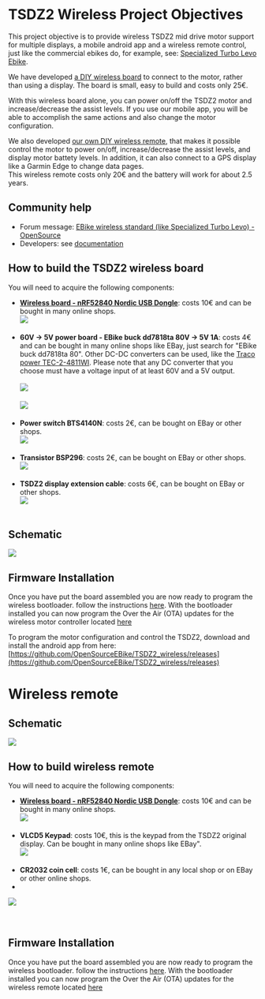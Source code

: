 # TSDZ2 Wireless Project Objectives

This project objective is to provide wireless TSDZ2 mid drive motor support for multiple displays, a mobile android app and a wireless remote control, just like the commercial ebikes do, for example, see: [Specialized Turbo Levo Ebike](https://www.youtube.com/watch?v=F43oqj1Zlww).

We have developed [a DIY wireless board](https://github.com/OpenSourceEBike/TSDZ2_wireless/tree/master/EBike_wireless_TSDZ2) to connect to the motor, rather than using a display. The board is small, easy to build and costs only 25€.

With this wireless board alone, you can power on/off the TSDZ2 motor and increase/decrease the assist levels. If you use our mobile app, you will be able to accomplish the same actions and also change the motor configuration.

We also developed [our own DIY wireless remote](https://github.com/OpenSourceEBike/TSDZ2_wireless/tree/master/EBike_wireless_remote), that makes it possible control the motor to power on/off, increase/decrease the assist levels, and display motor battety levels. In addition, it can also connect to a GPS display like a Garmin Edge to change data pages.<br> 
This wireless remote costs only 20€ and the battery will work for about 2.5 years.

## Community help

- Forum message: [EBike wireless standard (like Specialized Turbo Levo) - OpenSource](https://endless-sphere.com/forums/viewtopic.php?t=106346)
- Developers: see [documentation](https://github.com/OpenSourceEBike/TSDZ2_wireless/blob/master/documentation/README.md)

## How to build the TSDZ2 wireless board

You will need to acquire the following components:
* **[Wireless board - nRF52840 Nordic USB Dongle](https://www.nordicsemi.com/Software-and-tools/Development-Kits/nRF52840-Dongle)**: costs 10€ and can be bought in many online shops.<br>
![](NRF52840.png)<br><br>
* **60V -> 5V power board - EBike buck dd7818ta 80V -> 5V 1A**: costs 4€ and can be bought in many online shops like EBay, just search for "EBike buck dd7818ta 80". Other DC-DC converters can be used, like the [Traco power TEC-2-4811WI](https://uk.farnell.com/tracopower/tec-2-4811wi/dc-dc-converter-5v-0-4a/dp/2854928). Please note that any DC converter that you choose must have a voltage input of at least 60V and a 5V output.<br><br>
![](60V_DC_DC.png)<br><br>
![](tec.png)<br><br>
* **Power switch BTS4140N**: costs 2€, can be bought on EBay or other shops.<br>
![](4140.png)<br><br>
* **Transistor BSP296**: costs 2€, can be bought on EBay or other shops.<br>
![](bsp296.png)<br><br>
* **TSDZ2 display extension cable**: costs 6€, can be bought on EBay or other shops.<br>
![](TSDZ2_cable.png)<br><br>

## Schematic

[![](TSDZ2_wireless-schematic.png)](TSDZ2_wireless-schematic.png)

## Firmware Installation

Once you have put the board assembled you are now ready to program the wireless bootloader.
follow the instructions [here](https://github.com/OpenSourceEBike/TSDZ2_wireless/tree/master/EBike_wireless_bootloader).
With the bootloader installed you can now program the Over the Air (OTA) updates for the wireless motor controller located [here](https://github.com/OpenSourceEBike/TSDZ2_wireless/releases)

To program the motor configuration and control the TSDZ2, download and install the android app from here: [https://github.com/OpenSourceEBike/TSDZ2_wireless/releases](https://github.com/OpenSourceEBike/TSDZ2_wireless/releases)

# Wireless remote

## Schematic

[![](ebike_remote_wireless-schematic.png)](ebike_remote_wireless-schematic.png)

## How to build wireless remote
You will need to acquire the following components:
* **[Wireless board - nRF52840 Nordic USB Dongle](https://www.nordicsemi.com/Software-and-tools/Development-Kits/nRF52840-Dongle)**: costs 10€ and can be bought in many online shops.<br>
![](NRF52840.png)<br><br>
* **VLCD5 Keypad**: costs 10€, this is the keypad from the TSDZ2 original display. Can be bought in many online shops like EBay".<br>
![](VLCD5_keypad.png)<br><br>
* **CR2032 coin cell**: costs 1€, can be bought in any local shop or on EBay or other online shops.
* <br>
![](cr2032.png)<br><br><br>
## Firmware Installation

Once you have put the board assembled you are now ready to program the wireless bootloader.
follow the instructions [here](https://github.com/OpenSourceEBike/TSDZ2_wireless/tree/master/EBike_wireless_bootloader).
With the bootloader installed you can now program the Over the Air (OTA) updates for the wireless remote located [here](https://github.com/OpenSourceEBike/TSDZ2_wireless/releases)